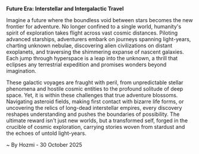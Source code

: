
**Future Era: Interstellar and Intergalactic Travel**

Imagine a future where the boundless void between stars becomes the new frontier for adventure. No longer confined to a single world, humanity's spirit of exploration takes flight across vast cosmic distances. Piloting advanced starships, adventurers embark on journeys spanning light-years, charting unknown nebulae, discovering alien civilizations on distant exoplanets, and traversing the shimmering expanse of nascent galaxies. Each jump through hyperspace is a leap into the unknown, a thrill that eclipses any terrestrial expedition and promises wonders beyond imagination.

These galactic voyages are fraught with peril, from unpredictable stellar phenomena and hostile cosmic entities to the profound solitude of deep space. Yet, it is within these challenges that true adventure blossoms. Navigating asteroid fields, making first contact with bizarre life forms, or uncovering the relics of long-dead interstellar empires, every discovery reshapes understanding and pushes the boundaries of possibility. The ultimate reward isn't just new worlds, but a transformed self, forged in the crucible of cosmic exploration, carrying stories woven from stardust and the echoes of untold light-years.

~ By Hozmi - 30 October 2025
